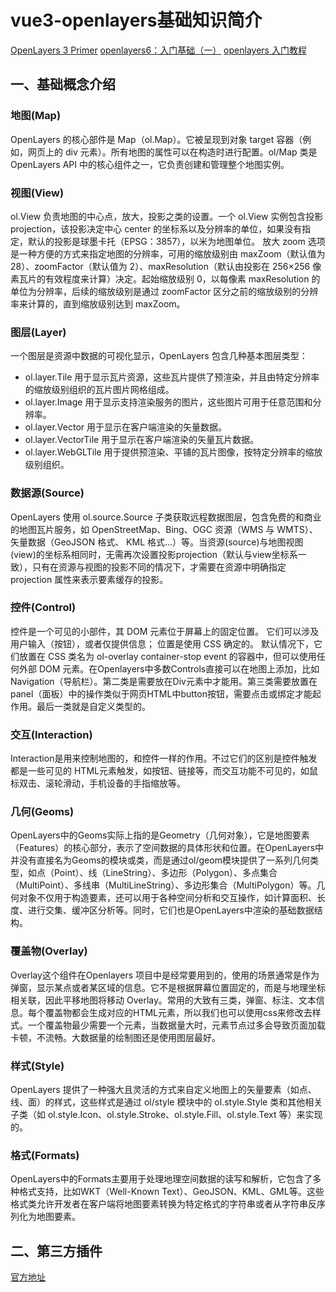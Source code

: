 # vue3-openlayers基础知识简介

[OpenLayers 3 Primer](https://linwei.xyz/ol3-primer/index.html)
[openlayers6：入门基础（一）](https://blog.csdn.net/sinat_36226553/article/details/121010290)
[openlayers 入门教程](https://dajianshi.blog.csdn.net/article/details/136679182)

## 一、基础概念介绍

### 地图(Map)

OpenLayers 的核心部件是 Map（ol.Map）。它被呈现到对象 target 容器（例如，网页上的 div 元素）。所有地图的属性可以在构造时进行配置。ol/Map 类是 OpenLayers API 中的核心组件之一，它负责创建和管理整个地图实例。

### 视图(View)

ol.View 负责地图的中心点，放大，投影之类的设置。一个 ol.View 实例包含投影 projection，该投影决定中心 center 的坐标系以及分辨率的单位，如果没有指定，默认的投影是球墨卡托（EPSG：3857），以米为地图单位。 放大 zoom 选项是一种方便的方式来指定地图的分辨率，可用的缩放级别由 maxZoom（默认值为 28）、zoomFactor（默认值为 2）、maxResolution（默认由投影在 256×256 像素瓦片的有效程度来计算）决定。起始缩放级别 0，以每像素 maxResolution 的单位为分辨率，后续的缩放级别是通过 zoomFactor 区分之前的缩放级别的分辨率来计算的，直到缩放级别达到 maxZoom。

### 图层(Layer)

一个图层是资源中数据的可视化显示，OpenLayers 包含几种基本图层类型：

- ol.layer.Tile 用于显示瓦片资源，这些瓦片提供了预渲染，并且由特定分辨率的缩放级别组织的瓦片图片网格组成。
- ol.layer.Image 用于显示支持渲染服务的图片，这些图片可用于任意范围和分辨率。
- ol.layer.Vector 用于显示在客户端渲染的矢量数据。
- ol.layer.VectorTile 用于显示在客户端渲染的矢量瓦片数据。
- ol.layer.WebGLTile 用于提供预渲染、平铺的瓦片图像，按特定分辨率的缩放级别组织。

### 数据源(Source)

OpenLayers 使用 ol.source.Source 子类获取远程数据图层，包含免费的和商业的地图瓦片服务，如 OpenStreetMap、Bing、OGC 资源（WMS 与 WMTS）、矢量数据（GeoJSON 格式、 KML 格式…）等。当资源(source)与地图视图(view)的坐标系相同时，无需再次设置投影projection（默认与view坐标系一致），只有在资源与视图的投影不同的情况下，才需要在资源中明确指定 projection 属性来表示要素缓存的投影。

### 控件(Control)

控件是一个可见的小部件，其 DOM 元素位于屏幕上的固定位置。 它们可以涉及用户输入（按钮），或者仅提供信息； 位置是使用 CSS 确定的。 默认情况下，它们放置在 CSS 类名为 ol-overlay container-stop event 的容器中，但可以使用任何外部 DOM 元素。在Openlayers中多数Controls直接可以在地图上添加，比如Navigation（导航栏）。第二类是需要放在Div元素中才能用。第三类需要放置在panel（面板）中的操作类似于网页HTML中button按钮，需要点击或绑定才能起作用。最后一类就是自定义类型的。

### 交互(Interaction)

Interaction是用来控制地图的，和控件一样的作用。不过它们的区别是控件触发都是一些可见的 HTML元素触发，如按钮、链接等，而交互功能不可见的，如鼠标双击、滚轮滑动，手机设备的手指缩放等。

### 几何(Geoms)

OpenLayers中的Geoms实际上指的是Geometry（几何对象），它是地图要素（Features）的核心部分，表示了空间数据的具体形状和位置。在OpenLayers中并没有直接名为Geoms的模块或类，而是通过ol/geom模块提供了一系列几何类型，如点（Point）、线（LineString）、多边形（Polygon）、多点集合（MultiPoint）、多线串（MultiLineString）、多边形集合（MultiPolygon）等。几何对象不仅用于构造要素，还可以用于各种空间分析和交互操作，如计算面积、长度、进行交集、缓冲区分析等。同时，它们也是OpenLayers中渲染的基础数据结构。

### 覆盖物(Overlay)

Overlay这个组件在Openlayers 项目中是经常要用到的，使用的场景通常是作为弹窗，显示某点或者某区域的信息。它不是根据屏幕位置固定的，而是与地理坐标相关联，因此平移地图将移动 Overlay。常用的大致有三类，弹窗、标注、文本信息。每个覆盖物都会生成对应的HTML元素，所以我们也可以使用css来修改去样式。一个覆盖物最少需要一个元素，当数据量大时，元素节点过多会导致页面加载卡顿，不流畅。大数据量的绘制图还是使用图层最好。

### 样式(Style)

OpenLayers 提供了一种强大且灵活的方式来自定义地图上的矢量要素（如点、线、面）的样式，这些样式是通过 ol/style 模块中的 ol.style.Style 类和其他相关子类（如 ol.style.Icon、ol.style.Stroke、ol.style.Fill、ol.style.Text 等）来实现的。

### 格式(Formats)

OpenLayers中的Formats主要用于处理地理空间数据的读写和解析，它包含了多种格式支持，比如WKT（Well-Known Text）、GeoJSON、KML、GML等。这些格式类允许开发者在客户端将地图要素转换为特定格式的字符串或者从字符串反序列化为地图要素。

## 二、第三方插件

[官方地址](https://openlayers.org/3rd-party/)
